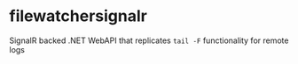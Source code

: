 # filewatchersignalr

SignalR backed .NET WebAPI that replicates `tail -F` functionality for remote logs
